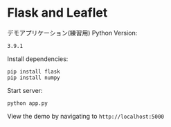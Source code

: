 Flask and Leaflet
=================

デモアプリケーション(練習用)
Python Version:
```
3.9.1
```

Install dependencies:

```
pip install flask
pip install numpy
```


Start server:

```
python app.py
```

View the demo by navigating to `http://localhost:5000`
